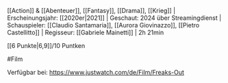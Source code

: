 
[[Action]] & [[Abenteuer]], [[Fantasy]], [[Drama]], [[Krieg]] | Erscheinungsjahr: [[2020er|2021]] | Geschaut: 2024 über Streamingdienst | Schauspieler: [[Claudio Santamaria]], [[Aurora Giovinazzo]], [[Pietro Castellitto]] | Regisseur: [[Gabriele Mainetti]] | 2h 21min

[[6 Punkte|6,9]]/10 Puntken


#Film

Verfügbar bei: https://www.justwatch.com/de/Film/Freaks-Out